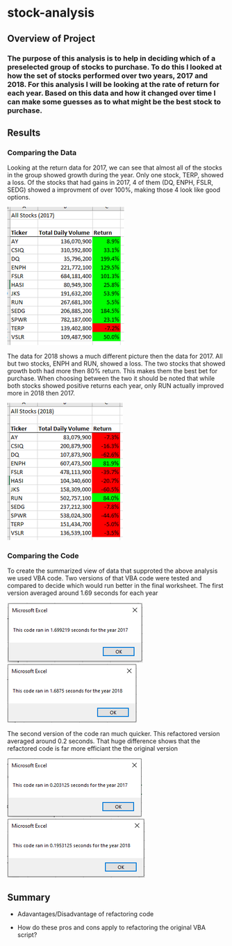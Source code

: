 # stock-analysis

## Overview of Project

### The purpose of this analysis is to help in deciding which of a preselected group of stocks to purchase. To do this I looked at how the set of stocks performed over two years, 2017 and 2018. For this analysis I will be looking at the rate of return for each year. Based on this data and how it changed over time I can make some guesses as to what might be the best stock to purchase.

## Results

### Comparing the Data
  Looking at the return data for 2017, we can see that almost all of the stocks in the group showed growth during the year. Only one stock, TERP, showed a loss. Of the stocks that had gains in 2017, 4 of them (DQ, ENPH, FSLR, SEDG) showed a improvment of over 100%, making those 4 look like good options.
  
![2017_Data.png](Resources/2017_Data.PNG)

  The data for 2018 shows a much different picture then the data for 2017. All but two stocks, ENPH and RUN, showed a loss. The two stocks that showed growth both had more then 80% return. This makes them the best bet for purchase. When choosing between the two it should be noted that while both stocks showed positive returns each year, only RUN actually improved more in 2018 then 2017. 
  
![2018_Data.png](Resources/2018_Data.PNG)

### Comparing the Code
  To create the summarized view of data that supproted the above analysis we used VBA code. Two versions of that VBA code were tested and compared to decide which would run better in the final worksheet. The first version averaged around 1.69 seconds for each year
  
![VBA_Challenge_2017_OrigCode.png](Resources/VBA_Challenge_2017_OrigCode.png)![VBA_Challenge_2018_OrigCode.png](Resources/VBA_Challenge_2018_OrigCode.png)

  The second version of the code ran much quicker. This refactored version averaged around 0.2 seconds. That huge difference shows that the refactored code is far more efficiant the the original version  
  
![VBA_Challenge_2017.png](Resources/VBA_Challenge_2017.png)![VBA_Challenge_2018.png](Resources/VBA_Challenge_2018.png)


## Summary

- Adavantages/Disadvantage of refactoring code

- How do these pros and cons apply to refactoring the original VBA script?
